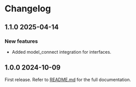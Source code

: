 # Changelog

<!--[//]: # (
## <Release number> <Date YYYY-MM-DD>
### Breaking changes
### Deprecations
### New features
### Bug fixes
)-->

## 1.1.0 2025-04-14

### New features

- Added model_connect integration for interfaces.

## 1.0.0 2024-10-09

First release. Refer to [README.md](README.md) for the full documentation.
